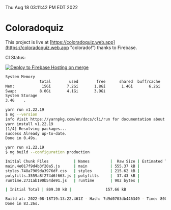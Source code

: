 Thu Aug 18 03:11:42 PM EDT 2022

# Coloradoquiz


This project is live at [https://coloradoquiz.web.app](https://coloradoquiz.web.app "colorado!") thanks to Firebase.

CI Status: 

[![Deploy to Firebase Hosting on merge](https://github.com/teamkushal/coloradoquiz/actions/workflows/firebase-hosting-merge.yml/badge.svg)](https://github.com/teamkushal/coloradoquiz/actions/workflows/firebase-hosting-merge.yml)

```bash
System Memory
               total        used        free      shared  buff/cache   available
Mem:            15Gi       7.2Gi       1.8Gi       1.4Gi       6.2Gi       6.2Gi
Swap:          8.0Gi       4.1Gi       3.9Gi
System Storage
3.4G	.
```
```bash
yarn run v1.22.19
$ ng --version
info Visit https://yarnpkg.com/en/docs/cli/run for documentation about this command.
yarn install v1.22.19
[1/4] Resolving packages...
success Already up-to-date.
Done in 0.49s.
```
```bash
yarn run v1.22.19
$ ng build --configuration production

Initial Chunk Files           | Names         |  Raw Size | Estimated Transfer Size
main.4e017f9d4b3f20a5.js      | main          | 555.37 kB |               132.43 kB
styles.748a7909da3976df.css   | styles        | 215.62 kB |                12.77 kB
polyfills.3559a8f274d6f663.js | polyfills     |  37.43 kB |                11.96 kB
runtime.2731ab190b54de91.js   | runtime       | 902 bytes |               517 bytes

| Initial Total | 809.30 kB |               157.66 kB

Build at: 2022-08-18T19:13:22.461Z - Hash: 7d9d0703db446349 - Time: 80018ms
Done in 83.26s.
```
